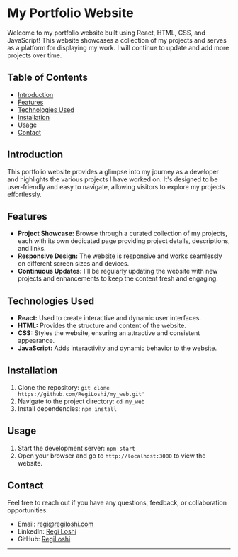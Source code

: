 # My Portfolio Website

Welcome to my portfolio website built using React, HTML, CSS, and JavaScript! This website showcases a collection of my projects and serves as a platform for displaying my work. I will continue to update and add more projects over time.

## Table of Contents

- [Introduction](#introduction)
- [Features](#features)
- [Technologies Used](#technologies-used)
- [Installation](#installation)
- [Usage](#usage)
- [Contact](#contact)

## Introduction

This portfolio website provides a glimpse into my journey as a developer and highlights the various projects I have worked on. It's designed to be user-friendly and easy to navigate, allowing visitors to explore my projects effortlessly.

## Features

- **Project Showcase:** Browse through a curated collection of my projects, each with its own dedicated page providing project details, descriptions, and links.
- **Responsive Design:** The website is responsive and works seamlessly on different screen sizes and devices.
- **Continuous Updates:** I'll be regularly updating the website with new projects and enhancements to keep the content fresh and engaging.

## Technologies Used

- **React:** Used to create interactive and dynamic user interfaces.
- **HTML:** Provides the structure and content of the website.
- **CSS:** Styles the website, ensuring an attractive and consistent appearance.
- **JavaScript:** Adds interactivity and dynamic behavior to the website.

## Installation

1. Clone the repository: `git clone https://github.com/RegiLoshi/my_web.git'`
2. Navigate to the project directory: `cd my_web`
3. Install dependencies: `npm install`

## Usage

1. Start the development server: `npm start`
2. Open your browser and go to `http://localhost:3000` to view the website.

## Contact

Feel free to reach out if you have any questions, feedback, or collaboration opportunities:

- Email: regi@regiloshi.com
- LinkedIn: [Regi Loshi](https://www.linkedin.com/in/regi-loshi-190602276)
- GitHub: [RegiLoshi](https://github.com/RegiLoshi)

---
